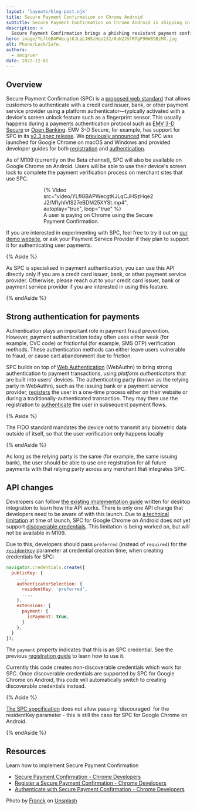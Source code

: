 ```yaml
---
layout: 'layouts/blog-post.njk'
title: Secure Payment Confirmation on Chrome Android
subtitle: Secure Payment Confirmation on Chrome Android is shipping in Chrome 109.
description: >
  Secure Payment Confirmation brings a phishing resistant payment confirmation with the power of passkeys to the web. It will be available in Chrome Android from Chrome 109.
hero: image/YLflGBAPWecgtKJLqCJHSzHqe2J2/0uN2JSfRTgF90W89BzMX.jpg
alt: Phone/Lock/Safe.
authors:
  - smcgruer
date: 2022-12-01
---
```


## Overview

Secure Payment Confirmation (SPC) is a [proposed web
standard](https://www.w3.org/TR/secure-payment-confirmation/) that allows
customers to authenticate with a credit card issuer, bank, or other payment
service provider using a platform authenticator—typically activated with a
device's screen unlock feature such as a fingerprint sensor. This usually
happens during a payments authentication protocol such as [EMV 3-D
Secure](https://www.emvco.com/emv-technologies/3d-secure/) or [Open
Banking](https://standards.openbanking.org.uk/). EMV 3-D Secure, for example,
has support for SPC in its [v2.3 spec
release](https://www.emvco.com/emv_insights_post/what-is-new-with-emv-3ds-v2-3/).
We [previously announced](/articles/secure-payment-confirmation/) that SPC was
launched for Google Chrome on macOS and Windows and provided developer guides
for both [registration](/articles/register-secure-payment-confirmation/) and
[authentication](/articles/authenticate-secure-payment-confirmation/).

As of M109 (currently on the Beta channel), SPC will also be available on Google 
Chrome on Android. Users will be able to use their device's screen lock to 
complete the payment verification process on merchant sites that use SPC.

<figure class="screenshot" style="max-width:300px; margin:auto;">
  {%  
    Video src="video/YLflGBAPWecgtKJLqCJHSzHqe2J2/M1yhlVlS27eBDM25XYSt.mp4",  
    autoplay="true", loop="true"  
  %}
  <figcaption>A user is paying on Chrome using the Secure Payment Confirmation.</figcaption>
 </figure>

If you are interested in experimenting with SPC, feel free to try it out on [our
demo website](https://spc-merchant.glitch.me/), or ask your Payment Service
Provider if they plan to support it for authenticating user payments.

{% Aside %}

As SPC is specialised in payment authentication, you can use this API directly
only if you are a credit card issuer, bank, or other payment service provider.
Otherwise, please reach out to your credit card issuer, bank or payment service
provider if you are interested in using this feature.

{% endAside %}

## Strong authentication for payments

Authentication plays an important role in payment fraud prevention. However, 
payment authentication today often uses either weak (for example, CVC code) or 
frictionful (for example, SMS OTP) verification methods. These authentication 
methods can either leave users vulnerable to fraud, or cause cart abandonment 
due to friction.

SPC builds on top of [Web Authentication](https://w3c.github.io/webauthn/) 
(WebAuthn) to bring strong authentication to payment transactions, using 
_platform authenticators_ that are built into users' devices. The authenticating 
party (known as the relying party in WebAuthn), such as the issuing bank or a 
payment service provider, 
[registers](/articles/register-secure-payment-confirmation/) 
the user in a one-time process either on their website or during a 
traditionally-authenticated transaction. They may then use the registration to 
[authenticate](/articles/authenticate-secure-payment-confirmation/) 
the user in subsequent payment flows.

{% Aside %}

The FIDO standard mandates the device not to transmit any biometric data outside
of itself, so that the user verification only happens locally

{% endAside %}

As long as the relying party is the same (for example, the same issuing bank), 
the user should be able to use one registration for all future payments with 
that relying party across any merchant that integrates SPC.

## API changes

Developers can follow [the existing implementation
guide](/articles/secure-payment-confirmation/) written for desktop integration
to learn how the API works. There is only one API change that developers need to
be aware of with this launch. Due to [a technical
limitation](https://crbug.com/1393662) at time of launch, SPC for Google Chrome
on Android does not yet support [discoverable
credentials](https://w3c.github.io/webauthn/#client-side-discoverable-credential).
This limitation is being worked on, but will not be available in M109.

Due to this, developers should pass `preferred` (instead of `required`) for the
[`residentKey`](https://w3c.github.io/webauthn/#dom-authenticatorselectioncriteria-residentkey)
parameter at credential creation time, when creating credentials for SPC:

```js
navigator.credentials.create({  
  publicKey: {  
    ...,  
    authenticatorSelection: {  
      residentKey: 'preferred',  
      ...,  
    },
    extensions: {
      payment: {  
        isPayment: true,  
      } 
    },
  }  
});
```

The `payment` property indicates that this is an SPC credential. See the
previous [registration
guide](/articles/register-secure-payment-confirmation/#register-an-authenticator)
to learn how to use it.

Currently this code creates non-discoverable credentials which work for SPC.
Once discoverable credentials are supported by SPC for Google Chrome on Android,
this code will automatically switch to creating discoverable credentials
instead.

{% Aside %}

[The SPC specification](https://w3c.github.io/secure-payment-confirmation/) does 
not allow passing \`discouraged\` for the residentKey parameter - this is still 
the case for SPC for Google Chrome on Android.

{% endAside %}

## Resources

Learn how to implement Secure Payment Confirmation

* [Secure Payment Confirmation - Chrome 
  Developers](/articles/secure-payment-confirmation/)
* [Register a Secure Payment Confirmation - Chrome 
  Developers](/articles/register-secure-payment-confirmation/)
* [Authenticate with Secure Payment Confirmation - Chrome 
  Developers](/articles/authenticate-secure-payment-confirmation/)

Photo by <a href="https://unsplash.com/es/@franckinjapan?utm_source=unsplash&utm_medium=referral&utm_content=creditCopyText">Franck</a> on <a href="https://unsplash.com/?utm_source=unsplash&utm_medium=referral&utm_content=creditCopyText">Unsplash</a>
  
